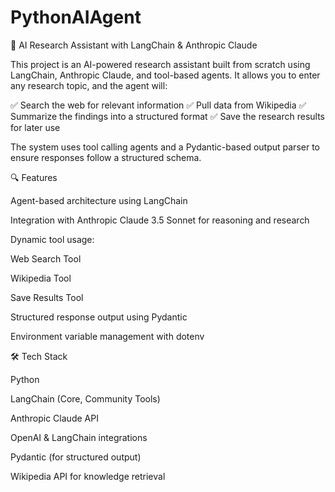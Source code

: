 # PythonAIAgent

🧠 AI Research Assistant with LangChain & Anthropic Claude

This project is an AI-powered research assistant built from scratch using LangChain, Anthropic Claude, and tool-based agents. It allows you to enter any research topic, and the agent will:

✅ Search the web for relevant information
✅ Pull data from Wikipedia
✅ Summarize the findings into a structured format
✅ Save the research results for later use

The system uses tool calling agents and a Pydantic-based output parser to ensure responses follow a structured schema.

🔍 Features

Agent-based architecture using LangChain

Integration with Anthropic Claude 3.5 Sonnet for reasoning and research

Dynamic tool usage:

Web Search Tool

Wikipedia Tool

Save Results Tool

Structured response output using Pydantic

Environment variable management with dotenv

🛠 Tech Stack

Python

LangChain (Core, Community Tools)

Anthropic Claude API

OpenAI & LangChain integrations

Pydantic (for structured output)

Wikipedia API for knowledge retrieval

